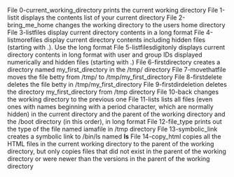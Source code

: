 File 0-current_working_directory prints the current working directory
File 1-listit displays the contents list of your current directory
File 2-bring_me_home changes the working directory to the users home directory
File 3-listfiles display current directory contents in a long format
File 4-listmorefiles display current directory contents including hidden files (starting with .). Use the long format
File 5-listfilesdigitonly displays current directory contents in long format with user and group IDs displayed numerically and hidden files (starting with .)
File 6-firstdirectory creates a directory named my_first_directory in the /tmp/ directory
File 7-movethatfile moves the file betty from /tmp/ to /tmp/my_first_directory
File 8-firstdelete deletes the file betty in /tmp/my_first_directory
File 9-firstdirdeletion deletes the directory my_first_directory from /tmp directory
File 10-back changes the working directory to the previous one
File 11-lists lists all files (even ones with names beginning with a period character, which are normally hidden) in the current directory and the parent of the working directory and the /boot directory (in this order), in long format
File 12-file_type prints out the type of the file named iamafile in /tmp directory
File 13-symbolic_link creates a symbolic link to /bin/ls named __ls__
File 14-copy_html copies all the HTML files in the current working directory to the parent of the working directory, but only copies files that did not exist in the parent of the working directory or were newer than the versions in the parent of the working directory
